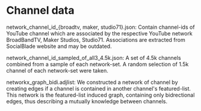 # Channel data

network_channel_id_{broadtv, maker, studio71}.json:
Contain channel-ids of YouTube channel which are associated by the respective YouTube network BroadBandTV, Maker Studios, Studio71.
Associations are extracted from SocialBlade website and may be outdated.

network_channel_id_sampled_of_all3_4.5k.json:
A set of 4.5k channels combined from a sample of each network-set. A random selection of 1.5k channel of each network-set were taken.

networkx_graph_bidi.adjlist:
We constructed a network of channel by creating edges if a channel is contained in another channel's featured-list. This network is the featured-list induced graph, containing only bidrectional edges, thus describing a mutually knowledge between channels.